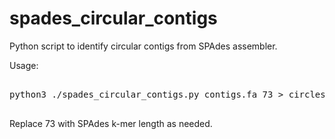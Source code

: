 # spades_circular_contigs
Python script to identify circular contigs from SPAdes assembler.

Usage:
<pre>

python3 ./spades_circular_contigs.py contigs.fa 73 > circles.fa

</pre>

Replace 73 with SPAdes k-mer length as needed.
